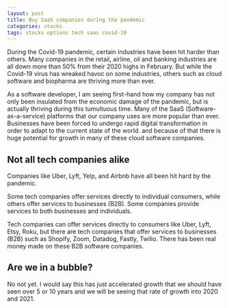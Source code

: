 ```yaml
---
layout: post
title: Buy SaaS companies during the pandemic
categories: stocks
tags: stocks options tech saas covid-19
---
```


During the Covid-19 pandemic, certain industries have been hit harder than others. Many companies in the retail, airline, oil and banking industries are all down more than 50% from their 2020 highs in February. But while the Covid-19 virus has wreaked havoc on some industries, others such as cloud software and biopharma are thriving more than ever.

As a software developer, I am seeing first-hand how my company has not only been insulated from the economic damage of the pandemic, but is actually thriving during this tumultuous time. Many of the SaaS (Software-as-a-service) platforms that our company uses are more popular than ever. Businesses have been forced to undergo rapid digital transformation in order to adapt to the current state of the world. and because of that there is huge potential for growth in many of these cloud software companies.

 <!--more-->

## Not all tech companies alike
Companies like Uber, Lyft, Yelp, and Airbnb have all been hit hard by the pandemic. 



Some tech companies offer services directly to individual consumers, while others offer services to businesses (B2B). Some companies provide services to both businesses and individuals.

Tech companies can offer services directly to consumers like Uber, Lyft, Etsy, Roku, but there are tech companies that offer services to businesses (B2B) such as Shopify, Zoom, Datadog, Fastly, Twilio. There has been real money made on these B2B software companies.

## Are we in a bubble?
No not yet. I would say this has just accelerated growth that we should have seen over 5 or 10 years and we will be seeing that rate of growth into 2020 and 2021.